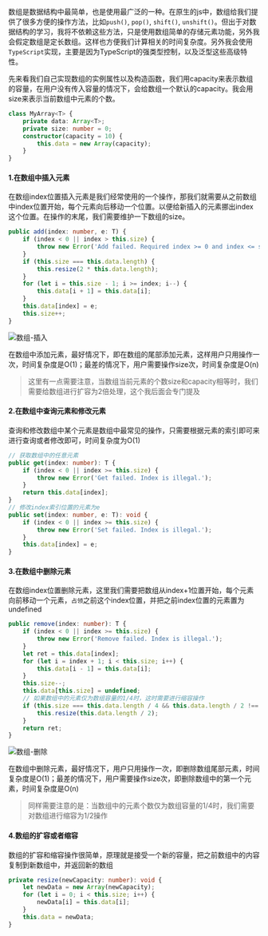 数组是数据结构中最简单，也是使用最广泛的一种。在原生的js中，数组给我们提供了很多方便的操作方法，比如`push()`, `pop()`, `shift()`, `unshift()`。但出于对数据结构的学习，我将不依赖这些方法，只是使用数组简单的存储元素功能，另外我会假定数组是定长数组。这样也方便我们计算相关的时间复杂度。另外我会使用`TypeScript`实现，主要是因为TypeScript的强类型控制，以及泛型这些高级特性。       

先来看我们自己实现数组的实例属性以及构造函数，我们用capacity来表示数组的容量，在用户没有传入容量的情况下，会给数组一个默认的capacity。我会用size来表示当前数组中元素的个数。

```ts
class MyArray<T> {
    private data: Array<T>;
    private size: number = 0;
    constructor(capacity = 10) {
        this.data = new Array(capacity);
    }
}
```

#### 1.在数组中插入元素
在数组index位置插入元素是我们经常使用的一个操作，那我们就需要从之前数组中index位置开始，每个元素向后移动一个位置。以便给新插入的元素挪出index这个位置。在操作的末尾，我们需要维护一下数组的size。

```ts
public add(index: number, e: T) {
    if (index < 0 || index > this.size) {
        throw new Error('Add failed. Required index >= 0 and index <= size.');
    }
    if (this.size === this.data.length) {
        this.resize(2 * this.data.length);
    }
    for (let i = this.size - 1; i >= index; i--) {
        this.data[i + 1] = this.data[i];
    }
    this.data[index] = e;
    this.size++;
}
```

![数组-插入](http://www.lznism.com/image/数组-添加.png)

在数组中添加元素，最好情况下，即在数组的尾部添加元素，这样用户只用操作一次，时间复杂度是O(1)；最差的情况下，用户需要操作size次，时间复杂度是O(n)

> 这里有一点需要注意，当数组当前元素的个数size和capacity相等时，我们需要给数组进行扩容为2倍处理，这个我后面会专门提及

#### 2.在数组中查询元素和修改元素
查询和修改数组中某个元素是数组中最常见的操作，只需要根据元素的索引即可来进行查询或者修改即可，时间复杂度为O(1)

```ts
// 获取数组中的任意元素
public get(index: number): T {
    if (index < 0 || index >= this.size) {
        throw new Error('Get failed. Index is illegal.');
    }
    return this.data[index];
}
// 修改index索引位置的元素为e
public set(index: number, e: T): void {
    if (index < 0 || index >= this.size) {
        throw new Error('Set failed. Index is illegal.');
    }
    this.data[index] = e;
}
```

#### 3.在数组中删除元素
在数组index位置删除元素，这里我们需要把数组从index+1位置开始，每个元素向前移动一个元素，`占领`之前这个index位置，并把之前index位置的元素置为undefined

```ts
public remove(index: number): T {
    if (index < 0 || index >= this.size) {
        throw new Error('Remove failed. Index is illegal.');
    }
    let ret = this.data[index];
    for (let i = index + 1; i < this.size; i++) {
        this.data[i - 1] = this.data[i];
    }
    this.size--;
    this.data[this.size] = undefined;
    // 如果数组中的元素仅为数组容量的1/4时，这时需要进行缩容操作
    if (this.size === this.data.length / 4 && this.data.length / 2 !== 0) {
        this.resize(this.data.length / 2);
    }
    return ret;
}
```

![数组-删除](http://www.lznism.com/image/数组-删除.png)

在数组中删除元素，最好情况下，用户只用操作一次，即删除数组尾部元素，时间复杂度是O(1)；最差的情况下，用户需要操作size次，即删除数组中的第一个元素，时间复杂度是O(n)        

> 同样需要注意的是：当数组中的元素个数仅为数组容量的1/4时，我们需要对数组进行缩容为1/2操作

#### 4.数组的扩容或者缩容

数组的扩容和缩容操作很简单，原理就是接受一个新的容量，把之前数组中的内容复制到新数组中，并返回新的数组
```ts
private resize(newCapacity: number): void {
    let newData = new Array(newCapacity);
    for (let i = 0; i < this.size; i++) {
        newData[i] = this.data[i];
    }
    this.data = newData;
}
```
